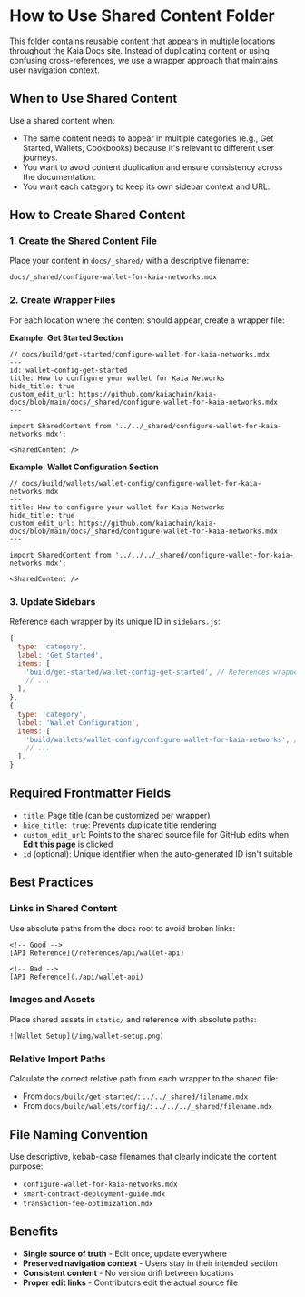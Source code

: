 # How to Use Shared Content Folder

This folder contains reusable content that appears in multiple locations throughout the Kaia Docs site. Instead of duplicating content or using confusing cross-references, we use a wrapper approach that maintains user navigation context.

## When to Use Shared Content

Use a shared content when:
- The same content needs to appear in multiple categories (e.g., Get Started, Wallets, Cookbooks) because it's relevant to different user journeys.
- You want to avoid content duplication and ensure consistency across the documentation.
- You want each category to keep its own sidebar context and URL.


## How to Create Shared Content

### 1. Create the Shared Content File

Place your content in `docs/_shared/` with a descriptive filename:

```
docs/_shared/configure-wallet-for-kaia-networks.mdx
```

### 2. Create Wrapper Files

For each location where the content should appear, create a wrapper file:

**Example: Get Started Section**

```mdx
// docs/build/get-started/configure-wallet-for-kaia-networks.mdx
---
id: wallet-config-get-started
title: How to configure your wallet for Kaia Networks
hide_title: true
custom_edit_url: https://github.com/kaiachain/kaia-docs/blob/main/docs/_shared/configure-wallet-for-kaia-networks.mdx
---

import SharedContent from '../../_shared/configure-wallet-for-kaia-networks.mdx';

<SharedContent />
```

**Example: Wallet Configuration Section**

```mdx
// docs/build/wallets/wallet-config/configure-wallet-for-kaia-networks.mdx
---
title: How to configure your wallet for Kaia Networks
hide_title: true
custom_edit_url: https://github.com/kaiachain/kaia-docs/blob/main/docs/_shared/configure-wallet-for-kaia-networks.mdx
---

import SharedContent from '../../../_shared/configure-wallet-for-kaia-networks.mdx';

<SharedContent />
```

### 3. Update Sidebars
Reference each wrapper by its unique ID in `sidebars.js`:

```javascript
{
  type: 'category',
  label: 'Get Started',
  items: [
    'build/get-started/wallet-config-get-started', // References wrapper #1
    // ...
  ],
},
{
  type: 'category', 
  label: 'Wallet Configuration',
  items: [
    'build/wallets/wallet-config/configure-wallet-for-kaia-networks', // References wrapper #2
    // ...
  ],
}
```

## Required Frontmatter Fields

- `title`: Page title (can be customized per wrapper)
- `hide_title: true`: Prevents duplicate title rendering
- `custom_edit_url`: Points to the shared source file for GitHub edits when **Edit this page** is clicked
- `id` (optional): Unique identifier when the auto-generated ID isn't suitable

## Best Practices

### Links in Shared Content
Use absolute paths from the docs root to avoid broken links:
```mdx
<!-- Good -->
[API Reference](/references/api/wallet-api)

<!-- Bad -->
[API Reference](./api/wallet-api)
```

### Images and Assets
Place shared assets in `static/` and reference with absolute paths:
```mdx
![Wallet Setup](/img/wallet-setup.png)
```

### Relative Import Paths
Calculate the correct relative path from each wrapper to the shared file:
- From `docs/build/get-started/`: `../../_shared/filename.mdx`
- From `docs/build/wallets/config/`: `../../../_shared/filename.mdx`

## File Naming Convention

Use descriptive, kebab-case filenames that clearly indicate the content purpose:
- `configure-wallet-for-kaia-networks.mdx`
- `smart-contract-deployment-guide.mdx`
- `transaction-fee-optimization.mdx`

## Benefits

- **Single source of truth** - Edit once, update everywhere  
- **Preserved navigation context** - Users stay in their intended section  
- **Consistent content** - No version drift between locations  
- **Proper edit links** - Contributors edit the actual source file